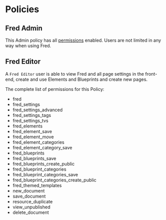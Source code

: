 # Policies

## Fred Admin
This Admin policy has all [permissions](/acls/permissions) enabled. Users are not limited in any way when using Fred. 


## Fred Editor
A `Fred Editor` user is able to view Fred and all page settings in the front-end, create and use Elements and Blueprints and create new pages. 

The complete list of permissions for this Policy:

- fred
- fred_settings
- fred_settings_advanced
- fred_settings_tags
- fred_settings_tvs
- fred_elements
- fred_element_save
- fred_element_move
- fred_element_categories
- fred_element_category_save
- fred_blueprints
- fred_blueprints_save
- fred_blueprints_create_public
- fred_blueprint_categories
- fred_blueprint_categories_save
- fred_blueprint_categories_create_public
- fred_themed_templates
- new_document
- save_document
- resource_duplicate
- view_unpublished
- delete_document
